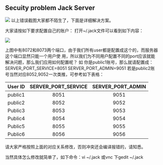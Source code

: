 ## Secuity problem  Jack Server


![](http://pbdkyxc0r.bkt.clouddn.com/a5a3317c-afe6-4c6c-8c1b-729279b7b3a8.png)
以上错误截图大家都不陌生了，下面是详细解决方案。    

大家请按如下要求配置自己的账户：
打开~/.jack文件可以看到如下内容：

![](http://pbdkyxc0r.bkt.clouddn.com/5935e095-c246-4bc4-99c8-ccebb6f362e6.png)

上图中有8072和8073两个端口，由于我们所有user都是配置成这个的，而服务器这个端口显然只能一个用户使
用，所以我们为不同用户配置不同的port应该就能解决问题，那么我们应用如何配置呢？
如 你是public1账号，那么就请配置成：
SERVER_PORT_SERVICE=8051
SERVER_PORT_ADMIN=9051
若是public2账号当然对应8052,9052一次类推，可参考如下表格：


|User ID |SERVER_PORT_SERVICE |SERVER_PORT_ADMIN|
|:--:|:--:|:--:|
|public1|8051|9051|
|public2|8052|9052|
|Public3|8053|9053|
|Public4|8054|9054|
|Public5|8055|9055|
|Public6|8056|9056|



请大家严格按照上面的对应关系修改，否则冲突还会编译报错的，请知悉。
 
当然具体怎么修改就简单了，如下命令：vi ~/.jack 或vnc 下gedit ~/.jack